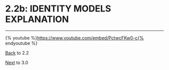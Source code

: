 # 2.2b: IDENTITY MODELS EXPLANATION
---
{% youtube %}https://www.youtube.com/embed/PctwcFKw0-c{% endyoutube %}

[Back](2.2-IdentityModelsSetup.md) to 2.2

[Next](../3-DatabaseSetup/3.0-Data.md) to 3.0
